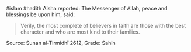 #islam #hadith 
Aisha reported: The Messenger of Allah, peace and blessings be upon him, said:
> Verily, the most complete of believers in faith are those with the best character and who are most kind to their families.

Source: Sunan al-Tirmidhī 2612, Grade: Sahih